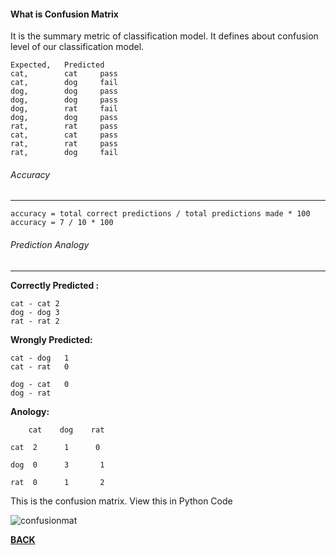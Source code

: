#### What is Confusion Matrix

It is the summary metric of classification model. It defines about confusion level
of our classification model.

```text
Expected, 	Predicted
cat,		cat     pass
cat, 		dog     fail
dog,		dog     pass
dog,		dog     pass
dog,		rat     fail
dog, 		dog     pass
rat, 		rat     pass
cat, 		cat     pass
rat, 		rat     pass
rat, 		dog     fail
``` 

###### Accuracy
---

```text
accuracy = total correct predictions / total predictions made * 100
accuracy = 7 / 10 * 100
```

###### Prediction Analogy
---

**Correctly Predicted :**

```text
cat - cat 2
dog - dog 3
rat - rat 2
```

**Wrongly Predicted:**

```text
cat - dog   1
cat - rat   0

dog - cat   0
dog - rat   

```

**Anology:**

```text
    cat    dog    rat
    
cat  2      1      0

dog  0      3       1

rat  0      1       2

```


This is the confusion matrix. View this in Python Code

![confusionmat](/02.Classification/confusionmatrix.ipynb)



**[BACK](/README.md)**